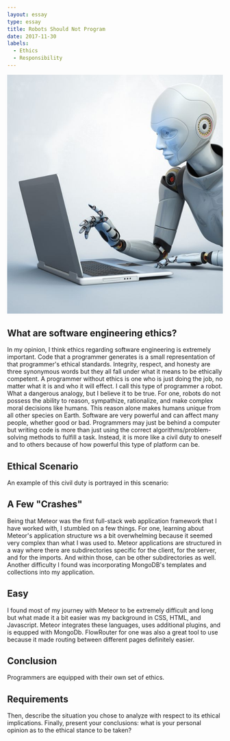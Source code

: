 ```yaml
---
layout: essay
type: essay
title: Robots Should Not Program
date: 2017-11-30
labels:
  - Ethics
  - Responsibility
---
```


<img class="ui medium left floated image" src="../images/robot-coding.jpg">

## What are software engineering ethics?

In my opinion, I think ethics regarding software engineering is extremely important. Code that a programmer generates is a small representation of that programmer's ethical standards. Integrity, respect, and honesty are three synonymous words but they all fall under what it means to be ethically competent. A programmer without ethics is one who is just doing the job, no matter what it is and who it will effect. I call this type of programmer a robot. What a dangerous analogy, but I believe it to be true. For one, robots do not possess the ability to reason, sympathize, rationalize, and make complex moral decisions like humans. This reason alone makes humans unique from all other species on Earth. Software are very powerful and can affect many people, whether good or bad. Programmers may just be behind a computer but writing code is more than just using the correct algorithms/problem-solving methods to fulfill a task. Instead, it is more like a civil duty to oneself and to others because of how powerful this type of platform can be.

## Ethical Scenario

An example of this civil duty is portrayed in this scenario:

## A Few "Crashes"

Being that Meteor was the first full-stack web application framework that I have worked with, I stumbled on a few things. For one, learning about Meteor's application structure ws a bit overwhelming because it seemed very complex than what I was used to. Meteor applications are structured in a way where there are subdirectories specific for the client, for the server, and for the imports. And within those, can be other subdirectories as well. Another difficulty I found was incorporating MongoDB's templates and collections into my application.

## Easy

I found most of my journey with Meteor to be extremely difficult and long but what made it a bit easier was my background in CSS, HTML, and Javascript. Meteor integrates these languages, uses additional plugins, and is equpped with MongoDb. FlowRouter for one was also a great tool to use because it made routing between different pages definitely easier.

## Conclusion

Programmers are equipped with their own set of ethics.


## Requirements
 Then, describe the situation you chose to analyze with respect to its ethical implications. Finally, present your conclusions: what is your personal opinion as to the ethical stance to be taken?

